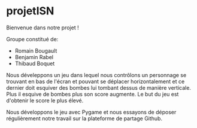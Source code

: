projetISN
=========

  Bienvenue dans notre projet ! 
  
Groupe constitué de:
  - Romain Bougault
  - Benjamin Rabel
  - Thibaud Boquet
  
Nous déveleppons un jeu dans lequel nous contrôlons un personnage se trouvant en bas de l'écran et pouvant se déplacer
horizontalement et ce dernier doit esquiver des bombes lui tombant dessus de manière verticale. Plus il esquive de bombes
plus son score augmente. Le but du jeu est d'obtenir le score le plus élevé.

Nous développons le jeu avec Pygame et nous essayons de déposer régulièrement notre travail sur la plateforme de partage 
Github.
